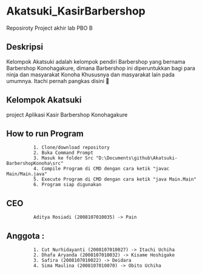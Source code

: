 # Akatsuki_KasirBarbershop
Reposiroty Project akhir lab PBO B

## Deskripsi
Kelompok Akatsuki adalah kelompok pendiri Barbershop yang bernama Barbershop Konohagakure, dimana Barbershop ini diperuntukkan bagi para ninja dan masyarakat Konoha Khususnya dan masyarakat lain pada umumnya. Itachi pernah pangkas disini 🥳

## Kelompok Akatsuki
project Aplikasi Kasir Barbershop Konohagakure

## How to run Program
              1. Clone/download repository
              2. Buka Command Prompt
              3. Masuk ke folder Src "D:\Documents\github\Akatsuki-BarbershopKonoha\src"
              4. Compile Program di CMD dengan cara ketik "javac Main/Main.java"
              5. Execute Program di CMD dengan cara ketik "java Main.Main"
              6. Program siap digunakan

## CEO
              Aditya Rosiadi (2008107010035) -> Pain

## Anggota : 
              1. Cut Nurhidayanti (2008107010027) -> Itachi Uchiha
              2. Dhafa Aryanda (2008107010032) -> Kisame Hoshigake
              3. Safira (2008107010022) -> Deidara
              4. Sima Maulina (2008107010070) -> Obito Uchiha
